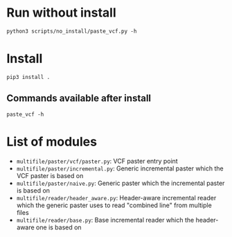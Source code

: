 # Run without install

```
python3 scripts/no_install/paste_vcf.py -h
```

# Install

```
pip3 install .
```

## Commands available after install

```
paste_vcf -h
```

# List of modules

* `multifile/paster/vcf/paster.py`: VCF paster entry point
* `multifile/paster/incremental.py`: Generic incremental paster which the VCF paster is based on
* `multifile/paster/naive.py`: Generic paster which the incremental paster is based on
* `multifile/reader/header_aware.py`: Header-aware incremental reader which the generic paster uses to read "combined line" from multiple files
* `multifile/reader/base.py`: Base incremental reader which the header-aware one is based on